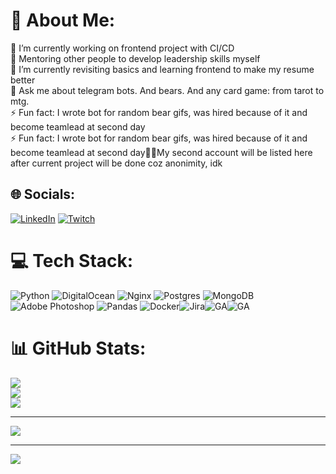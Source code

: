 # 💫 About Me:
🔭 I’m currently working on frontend project with CI/CD<br>🚀 Mentoring other people to develop leadership skills myself<br>🌱 I’m currently revisiting basics and learning frontend to make my resume better<br>💬 Ask me about telegram bots. And bears. And any card game: from tarot to mtg.<br>⚡ Fun fact: I wrote bot for random bear gifs, was hired because of it and become teamlead at second day<br>⚡ Fun fact: I wrote bot for random bear gifs, was hired because of it and become teamlead at second day👨‍👦My second account will be listed here after current project will be done coz anonimity, idk


## 🌐 Socials:
[![LinkedIn](https://img.shields.io/badge/LinkedIn-%230077B5.svg?logo=linkedin&logoColor=white)](https://linkedin.com/in/neveric) [![Twitch](https://img.shields.io/badge/Twitch-%239146FF.svg?logo=Twitch&logoColor=white)](https://twitch.tv/neveric) 

# 💻 Tech Stack:
![Python](https://img.shields.io/badge/python-3670A0?style=for-the-badge&logo=python&logoColor=ffdd54) ![DigitalOcean](https://img.shields.io/badge/DigitalOcean-%230167ff.svg?style=for-the-badge&logo=digitalOcean&logoColor=white) ![Nginx](https://img.shields.io/badge/nginx-%23009639.svg?style=for-the-badge&logo=nginx&logoColor=white) ![Postgres](https://img.shields.io/badge/postgres-%23316192.svg?style=for-the-badge&logo=postgresql&logoColor=white) ![MongoDB](https://img.shields.io/badge/MongoDB-%234ea94b.svg?style=for-the-badge&logo=mongodb&logoColor=white) ![Adobe Photoshop](https://img.shields.io/badge/adobephotoshop-%2331A8FF.svg?style=for-the-badge&logo=adobephotoshop&logoColor=white) ![Pandas](https://img.shields.io/badge/pandas-%23150458.svg?style=for-the-badge&logo=pandas&logoColor=white) ![Docker](https://img.shields.io/badge/docker-%230db7ed.svg?style=for-the-badge&logo=docker&logoColor=white)![Jira](https://img.shields.io/badge/Jira-0052CC?style=for-the-badge&logo=Jira&logoColor=white)![GA](https://img.shields.io/badge/GitHub_Actions-2088FF?style=for-the-badge&logo=github-actions&logoColor=white)![GA](https://img.shields.io/badge/Grafana-F2F4F9?style=for-the-badge&logo=grafana&logoColor=orange&labelColor=F2F4F9)
# 📊 GitHub Stats:
![](https://github-readme-stats.vercel.app/api?username=Dalenir&theme=gotham&hide_border=false&include_all_commits=true&count_private=true)<br/>
![](https://github-readme-streak-stats.herokuapp.com/?user=Dalenir&theme=gotham&hide_border=false)<br/>
![](https://github-readme-stats.vercel.app/api/top-langs/?username=Dalenir&theme=gotham&hide_border=false&include_all_commits=true&count_private=true&layout=compact)

---
[![](https://visitcount.itsvg.in/api?id=Dalenir&icon=7&color=12)](https://visitcount.itsvg.in)


---
[![](https://visitcount.itsvg.in/api?id=Dalenir&icon=3&color=12)](https://visitcount.itsvg.in)
